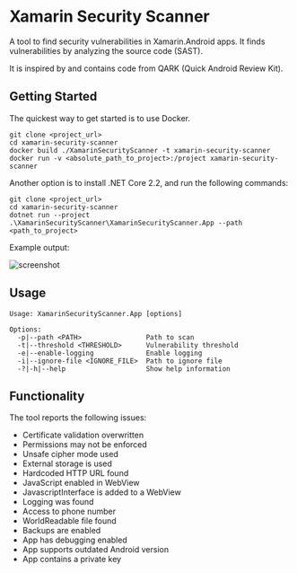 # Xamarin Security Scanner

A tool to find security vulnerabilities in Xamarin.Android apps. It finds vulnerabilities by analyzing the source code (SAST).

It is inspired by and contains code from QARK (Quick Android Review Kit).

## Getting Started

The quickest way to get started is to use Docker.


```
git clone <project_url>
cd xamarin-security-scanner
docker build ./XamarinSecurityScanner -t xamarin-security-scanner
docker run -v <absolute_path_to_project>:/project xamarin-security-scanner
```

Another option is to install .NET Core 2.2, and run the following commands:

```
git clone <project_url>
cd xamarin-security-scanner
dotnet run --project .\XamarinSecurityScanner\XamarinSecurityScanner.App --path <path_to_project>
```

Example output:

![screenshot](https://github.com/infosupport/xamarin-security-scanner/blob/master/Docs/screenshot.png?raw=true)

## Usage

```
Usage: XamarinSecurityScanner.App [options]

Options:
  -p|--path <PATH>                Path to scan
  -t|--threshold <THRESHOLD>      Vulnerability threshold
  -e|--enable-logging             Enable logging
  -i|--ignore-file <IGNORE_FILE>  Path to ignore file
  -?|-h|--help                    Show help information
```

## Functionality

The tool reports the following issues:
- Certificate validation overwritten
- Permissions may not be enforced
- Unsafe cipher mode used
- External storage is used
- Hardcoded HTTP URL found
- JavaScript enabled in WebView
- JavascriptInterface is added to a WebView
- Logging was found
- Access to phone number
- WorldReadable file found
- Backups are enabled
- App has debugging enabled
- App supports outdated Android version
- App contains a private key
